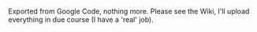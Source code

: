 Exported from Google Code, nothing more. Please see the Wiki, I'll upload everything in due course (I have a 'real' job).
